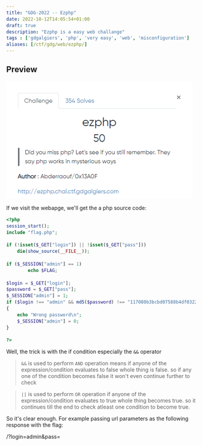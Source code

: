 ```yaml
---
title: "GDG-2022 -- Ezphp"
date: 2022-10-12T14:05:54+01:00
draft: true
description: "Ezphp is a easy web challange"
tags : ['gdgalgiers', 'php', 'very easy', 'web', 'misconfiguration']
aliases: [/ctf/gdg/web/ezphp/]
---
```


## Preview

![](https://github.com/0xWerz/CTF-writeups/blob/main/GDG-Algiers-2022/web/ezphp/img/pre.png?raw=true)


If we visit the webapge, we'll get the a php source code:

```php
<?php
session_start();
include "flag.php";

if (!isset($_GET["login"]) || !isset($_GET["pass"]))
    die(show_source(__FILE__));

if ($_SESSION["admin"] == 1)
        echo $FLAG;

$login = $_GET["login"];
$password = $_GET["pass"];
$_SESSION["admin"] = 1;
if ($login !== "admin" && md5($password) !== "117080b3bcbd07588b4df032280f46a5")
{
    echo "Wrong password\n";
    $_SESSION["admin"] = 0;
}

?>
```

Well, the trick is with the if condition especially the `&&` operator 

> `&&` is used to perform `AND` operation means if anyone of the expression/condition evaluates to false whole thing is false.
so if any one of the condition becomes false it won't even continue further to check 


> `||` is used to perform `OR` operation if anyone of the expression/condition evaluates to true whole thing becomes true.
so it continues till the end to check atleast one condition to become true.

So it's clear enough. For example passing url parameters as the following response with the flag:

/?login=admin&pass=
